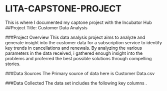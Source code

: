 # LITA-CAPSTONE-PROJECT
This is where I documented my  captone project with the Incubator Hub 
##Project Title: Customer Data Analysis

###Project Overview
This data analysis project aims to analyze and generate insight into the customer data for a subscription service to identify key trends in cancellations and renewals. By analyzing the various parameters in the data received, i gathered enough insight into the problems and proferred the best possible solutions through compelling stories.

###Data Sources
The Primary source of data here is Customer Data.csv

###Data Collected
The data set includes the following key columns
.
